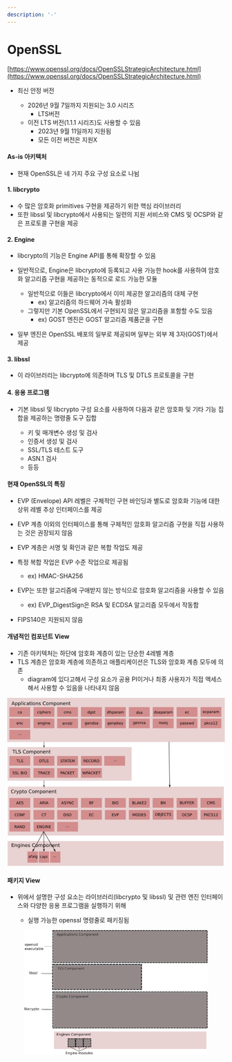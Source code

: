```yaml
---
description: '-'
---
```


# OpenSSL



[https://www.openssl.org/docs/OpenSSLStrategicArchitecture.html](https://www.openssl.org/docs/OpenSSLStrategicArchitecture.html)

*   최신 안정 버전&#x20;

    * 2026년 9월 7일까지 지원되는 3.0 시리즈&#x20;
      * LTS버전&#x20;
    * 이전 LTS 버전(1.1.1 시리즈)도 사용할 수 있음&#x20;
      * 2023년 9월 11일까지 지원됨&#x20;
      * 모든 이전 버전은 지원X



#### As-is 아키텍처&#x20;

* 현재 OpenSSL은 네 가지 주요 구성 요소로 나뉨&#x20;

#### 1. libcrypto

* 수 많은 암호화 primitives 구현을 제공하기 위한 핵심 라이브러리&#x20;
* 또한 libssl 및 libcrypto에서 사용되는 일련의 지원 서비스와 CMS 및 OCSP와 같은 프로토콜 구현을 제공&#x20;

#### 2. Engine

* libcrypto의 기능은 Engine API를 통해 확장할 수 있음&#x20;
*   일반적으로, Engine은 libcrypto에 등록되고 사용 가능한 hook를 사용하여 암호화 알고리즘 구현을 제공하는 동적으로 로드 가능한 모듈&#x20;

    * 일반적으로 이들은 libcrypto에서 이미 제공한 알고리즘의 대체 구현
      * ex) 알고리즘의 하드웨어 가속 활성화
    * 그렇지만 기본 OpenSSL에서 구현되지 않은 알고리즘을 포함할 수도 있음&#x20;
      * ex) GOST 엔진은 GOST 알고리즘 제품군을 구현&#x20;


* 일부 엔진은 OpenSSL 배포의 일부로 제공되며 일부는 외부 제 3자(GOST)에서 제공&#x20;

#### 3. libssl

* 이 라이브러리는 libcrypto에 의존하며 TLS 및 DTLS 프로토콜을 구현&#x20;

#### 4. 응용 프로그램&#x20;

*   기본 libssl 및 libcrypto 구성 요소를 사용하여 다음과 같은 암호화 및 기타 기능 집합을 제공하는 명령줄 도구 집합&#x20;

    * 키 및 매개변수 생성 및 검사&#x20;
    * 인증서 생성 및 검사&#x20;
    * SSL/TLS 테스트 도구&#x20;
    * ASN.1 검사&#x20;
    * 등등&#x20;



#### 현재 OpenSSL의 특징&#x20;

* EVP (Envelope) API 레벨은 구체적인 구현 바인딩과 별도로 암호화 기능에 대한 상위 레벨 추상 인터페이스를 제공&#x20;
* EVP 계층 이외의 인터페이스를 통해 구체적인 암호화 알고리즘 구현을 직접 사용하는 것은 권장되지 않음&#x20;
* EVP 계층은 서명 및 확인과 같은 복합 작업도 제공&#x20;
*   특정 복합 작업은 EVP 수준 작업으로 제공됨&#x20;

    * ex) HMAC-SHA256


* EVP는 또한 알고리즘에 구애받지 않는 방식으로 암호화 알고리즘을 사용할 수 있음&#x20;
  * ex) EVP\_DigestSign은 RSA 및 ECDSA 알고리즘 모두에서 작동함&#x20;



* FIPS140은 지원되지 않음&#x20;

#### 개념적인 컴포넌트 View

* 기존 아키텍처는 하단에 암호화 계층이 있는 단순한 4레벨 계층&#x20;
* TLS 계층은 암호화 계층에 의존하고 애플리케이션은 TLS와 암호화 계층 모두에 의존&#x20;
  * diagram에 있다고해서 구성 요소가 공용 PI이거나 최종 사용자가 직접 액세스해서 사용할 수 있음을 나타내지 않음&#x20;

![](../../.gitbook/assets/AsIsComponent.png)

#### 패키지 View

*   위에서 설명한 구성 요소는 라이브러리(libcrypto 및 libssl) 및 관련 엔진 인터페이스와 다양한 응용 프로그램을 실행하기 위해&#x20;

    * 실행 가능한 openssl 명령줄로 패키징됨&#x20;



<figure><img src="../../.gitbook/assets/AsIsPackaging.png" alt=""><figcaption></figcaption></figure>





